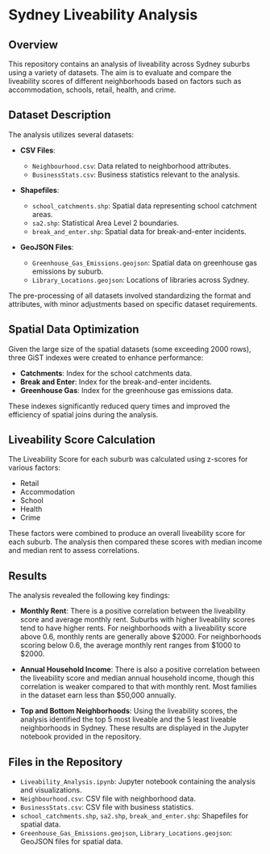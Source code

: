 # Sydney Liveability Analysis

## Overview

This repository contains an analysis of liveability across Sydney suburbs using a variety of datasets. The aim is to evaluate and compare the liveability scores of different neighborhoods based on factors such as accommodation, schools, retail, health, and crime.

## Dataset Description

The analysis utilizes several datasets:

- **CSV Files**:
  - `Neighbourhood.csv`: Data related to neighborhood attributes.
  - `BusinessStats.csv`: Business statistics relevant to the analysis.

- **Shapefiles**:
  - `school_catchments.shp`: Spatial data representing school catchment areas.
  - `sa2.shp`: Statistical Area Level 2 boundaries.
  - `break_and_enter.shp`: Spatial data for break-and-enter incidents.

- **GeoJSON Files**:
  - `Greenhouse_Gas_Emissions.geojson`: Spatial data on greenhouse gas emissions by suburb.
  - `Library_Locations.geojson`: Locations of libraries across Sydney.

The pre-processing of all datasets involved standardizing the format and attributes, with minor adjustments based on specific dataset requirements.

## Spatial Data Optimization

Given the large size of the spatial datasets (some exceeding 2000 rows), three GiST indexes were created to enhance performance:

- **Catchments**: Index for the school catchments data.
- **Break and Enter**: Index for the break-and-enter incidents.
- **Greenhouse Gas**: Index for the greenhouse gas emissions data.

These indexes significantly reduced query times and improved the efficiency of spatial joins during the analysis.

## Liveability Score Calculation

The Liveability Score for each suburb was calculated using z-scores for various factors:
- Retail
- Accommodation
- School
- Health
- Crime

These factors were combined to produce an overall liveability score for each suburb. The analysis then compared these scores with median income and median rent to assess correlations.

## Results

The analysis revealed the following key findings:

- **Monthly Rent**: There is a positive correlation between the liveability score and average monthly rent. Suburbs with higher liveability scores tend to have higher rents. For neighborhoods with a liveability score above 0.6, monthly rents are generally above $2000. For neighborhoods scoring below 0.6, the average monthly rent ranges from $1000 to $2000.

- **Annual Household Income**: There is also a positive correlation between the liveability score and median annual household income, though this correlation is weaker compared to that with monthly rent. Most families in the dataset earn less than $50,000 annually.

- **Top and Bottom Neighborhoods**: Using the liveability scores, the analysis identified the top 5 most liveable and the 5 least liveable neighborhoods in Sydney. These results are displayed in the Jupyter notebook provided in the repository.

## Files in the Repository

- `Liveability_Analysis.ipynb`: Jupyter notebook containing the analysis and visualizations.
- `Neighbourhood.csv`: CSV file with neighborhood data.
- `BusinessStats.csv`: CSV file with business statistics.
- `school_catchments.shp`, `sa2.shp`, `break_and_enter.shp`: Shapefiles for spatial data.
- `Greenhouse_Gas_Emissions.geojson`, `Library_Locations.geojson`: GeoJSON files for spatial data.


